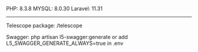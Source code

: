 PHP:      8.3.8
MYSQL:    8.0.30
Laravel:  11.31

-------------------------------------------------------------------------

Telescope package:
/telescope

Swagger:
php artisan l5-swagger:generate  or add
L5_SWAGGER_GENERATE_ALWAYS=true  in .env
